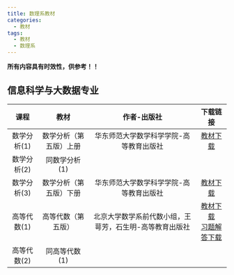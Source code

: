 ```yaml
---
title: 数理系教材
categories:
  - 教材
tags:
  - 教材
  - 数理系
---
```

**所有内容具有时效性，供参考！！**

## 信息科学与大数据专业

| 课程  | 教材 | 作者-出版社 | 下载链接 |
| :---: |:---:|:---:|:---:|
|数学分析(1)|数学分析（第五版）上册|华东师范大学数学科学学院-高等教育出版社|<a href="/pdf/03/01/02/10/数学分析第五版(上册)华东师范大学版.pdf" target="_blank">教材下载</a>|
|数学分析(2)|同数学分析(1)|||
|数学分析(3)|数学分析（第五版）下册|华东师范大学数学科学学院-高等教育出版社|<a href="/pdf/03/01/02/10/数学分析第五版(下册)华东师范大学版.pdf" target="_blank">教材下载</a>|
|高等代数(1)|高等代数（第五版）|北京大学数学系前代数小组，王萼芳，石生明-高等教育出版社|<a href="/pdf/03/01/02/10/高等代数（第五版） (王萼芳，石生明).pdf" target="_blank">教材下载</a> </br> <a href="/pdf/03/01/02/10/高等代数铺导与习题解答（第五版） (王萼芳).pdf" target="_blank">习题解答下载</a>|
|高等代数(2)|同高等代数(1)|||